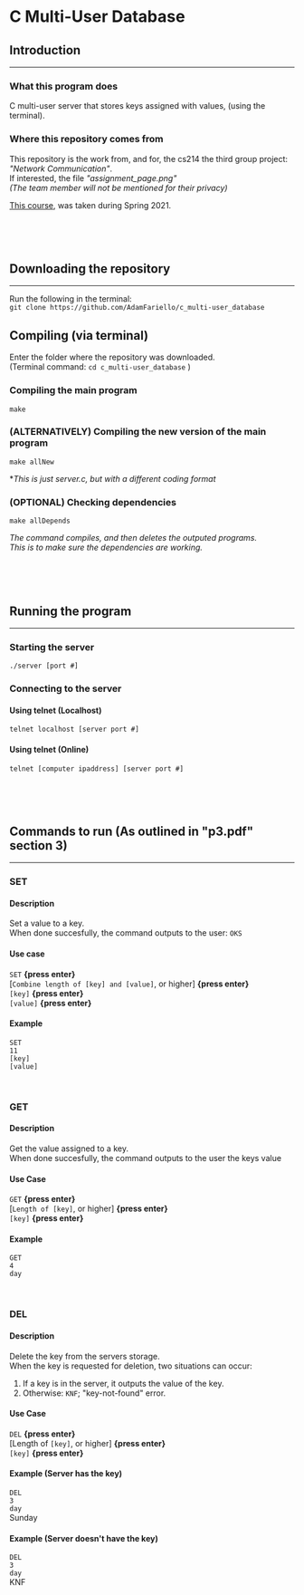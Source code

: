 # C Multi-User Database

## Introduction
---
### What this program does
C multi-user server that stores keys assigned with values, (using the terminal).

### Where this repository comes from
This repository is the work from, and for, the cs214 the third group project: *"Network Communication"*.   
If interested, the file *"assignment_page.png"*   
*(The team member will not be mentioned for their privacy)*

[This course]( https://www.cs.rutgers.edu/academics/undergraduate/course-synopses/course-details/01-198-214-systems-programming ),
was taken during Spring 2021.

&nbsp;

&nbsp;

## Downloading the repository
---
Run the following in the terminal:    
` git clone https://github.com/AdamFariello/c_multi-user_database `

## Compiling (via terminal)
Enter the folder where the repository was downloaded.   
(Terminal command: ` cd c_multi-user_database ` )

### Compiling the main program
` make `

### (ALTERNATIVELY) Compiling the new version of the main program 
` make allNew `

**This is just server.c, but with a different coding format*

### (OPTIONAL) Checking dependencies
` make allDepends `   

*The command compiles, and then deletes the outputed programs.*   
*This is to make sure the dependencies are working.*

&nbsp;

&nbsp;

## Running the program
---
### Starting the server   
` ./server [port #] `

### Connecting to the server 
#### Using telnet (Localhost)
` telnet localhost [server port #]  `

#### Using telnet (Online)
` telnet [computer ipaddress] [server port #]  `

&nbsp;

&nbsp;

## Commands to run (As outlined in "p3.pdf" section 3)
---
### SET
#### Description
Set a value to a key.   
When done succesfully, 
the command outputs to the user: `OKS` 

#### Use case
`SET` **{press enter}**   
[`Combine length of [key] and [value]`, or higher] **{press enter}**    
`[key]` **{press enter}**    
`[value]` **{press enter}**      

#### Example
`SET`   
`11`   
`[key]`   
`[value]`   

&nbsp;
 
### GET
#### Description
Get the value assigned to a key.   
When done succesfully,
the command outputs to the user the keys value 

#### Use Case   
`GET` **{press enter}**   
[`Length of [key]`, or higher] **{press enter}**   
`[key]` **{press enter}**  

#### Example
`GET`   
`4`    
`day`    

&nbsp;

### DEL
#### Description
Delete the key from the servers storage.   
When the key is requested for deletion, two situations can occur:    
1. If a key is in the server, it outputs the value of the key.   
2. Otherwise: `KNF`; "key-not-found" error.

#### Use Case
`DEL` **{press enter}**   
[Length of `[key]`, or higher] **{press enter}**  
`[key]` **{press enter}**  

#### Example (Server has the key)
`DEL`   
`3`   
`day`   
Sunday   

#### Example (Server doesn't have the key)
`DEL`   
`3`   
`day`    
KNF
